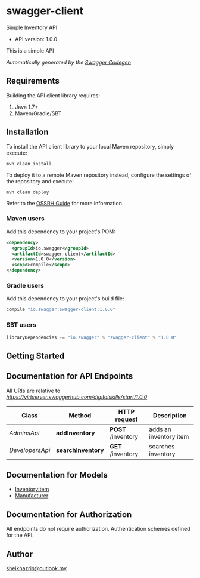 # swagger-client

Simple Inventory API
- API version: 1.0.0

This is a simple API


*Automatically generated by the [Swagger Codegen](https://github.com/swagger-api/swagger-codegen)*

## Requirements

Building the API client library requires:
1. Java 1.7+
2. Maven/Gradle/SBT

## Installation

To install the API client library to your local Maven repository, simply execute:

```shell
mvn clean install
```

To deploy it to a remote Maven repository instead, configure the settings of the repository and execute:

```shell
mvn clean deploy
```

Refer to the [OSSRH Guide](http://central.sonatype.org/pages/ossrh-guide.html) for more information.

### Maven users

Add this dependency to your project's POM:

```xml
<dependency>
  <groupId>io.swagger</groupId>
  <artifactId>swagger-client</artifactId>
  <version>1.0.0</version>
  <scope>compile</scope>
</dependency>
```

### Gradle users

Add this dependency to your project's build file:

```groovy
compile "io.swagger:swagger-client:1.0.0"
```

### SBT users

```scala
libraryDependencies += "io.swagger" % "swagger-client" % "1.0.0"
```

## Getting Started

## Documentation for API Endpoints

All URIs are relative to *https://virtserver.swaggerhub.com/digitalskills/start/1.0.0*

Class | Method | HTTP request | Description
------------ | ------------- | ------------- | -------------
*AdminsApi* | **addInventory** | **POST** /inventory | adds an inventory item
*DevelopersApi* | **searchInventory** | **GET** /inventory | searches inventory


## Documentation for Models

 - [InventoryItem](InventoryItem.md)
 - [Manufacturer](Manufacturer.md)


## Documentation for Authorization

All endpoints do not require authorization.
Authentication schemes defined for the API:

## Author

sheikhazrin@outlook.my
